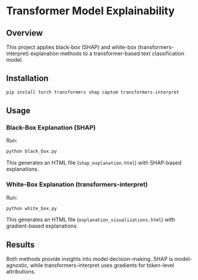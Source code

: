 # Transformer Model Explainability

## Overview
This project applies black-box (SHAP) and white-box (transformers-interpret) explanation methods to a transformer-based text classification model.

## Installation
```bash
pip install torch transformers shap captum transformers-interpret
```

## Usage
### Black-Box Explanation (SHAP)
Run:
```bash
python black_box.py
```
This generates an HTML file (`shap_explanation.html`) with SHAP-based explanations.

### White-Box Explanation (transformers-interpret)
Run:
```bash
python white_box.py
```
This generates an HTML file (`explanation_visualizations.html`) with gradient-based explanations.

## Results
Both methods provide insights into model decision-making. SHAP is model-agnostic, while transformers-interpret uses gradients for token-level attributions.
